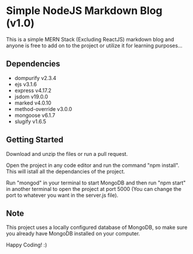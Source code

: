 # Simple NodeJS Markdown Blog (v1.0)

This is a simple MERN Stack (Excluding ReactJS) markdown blog and anyone is free to add on to the project or utilize it for learning purposes...

## Dependencies

- dompurify v2.3.4
- ejs v3.1.6
- express v4.17.2
- jsdom v19.0.0
- marked v4.0.10
- method-override v3.0.0
- mongoose v6.1.7
- slugify v1.6.5

## Getting Started

Download and unzip the files or run a pull request.

Open the project in any code editor and run the command "npm install". This will istall all the dependancies of the project.

Run "mongod" in your terminal to start MongoDB and then run "npm start" in another terminal to open the project at port 5000 (You can change the port to whatever you want in the server.js file).

## Note

This project uses a locally configured database of MongoDB, so make sure you already have MongoDB installed on your computer.

Happy Coding! :)
